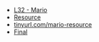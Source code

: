 - [L32 - Mario](https://docs.google.com/presentation/d/1TMRKQr1BXH4Q0vk6Hl84f1ecZzL9QFHzqNoYdXPaF3g/edit?usp=drive_link)
- [Resource](https://drive.google.com/file/d/1cIxCHwes7Bcib1ZXPmMfWAcZdcf2jJbZ/view?usp=drive_link)
- [tinyurl.com/mario-resource](https://tinyurl.com/mario-resource)
- [Final](https://drive.google.com/drive/folders/15qucarLn-M7RvNU-8gJ0ri7nm9rfcRZS?usp=drive_link)
